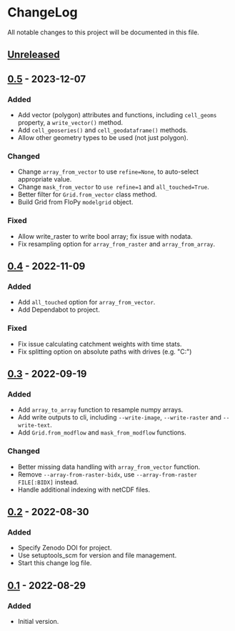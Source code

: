 # ChangeLog
All notable changes to this project will be documented in this file.

## [Unreleased]

## [0.5] - 2023-12-07
### Added
- Add vector (polygon) attributes and functions, including `cell_geoms` property, a `write_vector()` method.
- Add `cell_geoseries()` and `cell_geodataframe()` methods.
- Allow other geometry types to be used (not just polygon).
### Changed
- Change `array_from_vector` to use `refine=None`, to auto-select appropriate value.
- Change `mask_from_vector` to `use refine=1` and `all_touched=True`.
- Better filter for `Grid.from_vector` class method.
- Build Grid from FloPy `modelgrid` object.
### Fixed
- Allow write_raster to write bool array; fix issue with nodata.
- Fix resampling option for `array_from_raster` and `array_from_array`.

## [0.4] - 2022-11-09
### Added
- Add `all_touched` option for `array_from_vector`.
- Add Dependabot to project.
### Fixed
- Fix issue calculating catchment weights with time stats.
- Fix splitting option on absolute paths with drives (e.g. "C:")

## [0.3] - 2022-09-19
### Added
- Add `array_to_array` function to resample numpy arrays.
- Add write outputs to cli, including `--write-image`, `--write-raster` and `--write-text`.
- Add `Grid.from_modflow` and `mask_from_modflow` functions.

### Changed
- Better missing data handling with `array_from_vector` function.
- Remove `--array-from-raster-bidx`, use `--array-from-raster FILE[:BIDX]` instead.
- Handle additional indexing with netCDF files.

## [0.2] - 2022-08-30
### Added
- Specify Zenodo DOI for project.
- Use setuptools_scm for version and file management.
- Start this change log file.

## [0.1] - 2022-08-29
### Added
- Initial version.

[Unreleased]: https://github.com/mwtoews/gridit/compare/0.5...HEAD
[0.5]: https://github.com/mwtoews/gridit/compare/0.4...0.5
[0.4]: https://github.com/mwtoews/gridit/compare/0.3...0.4
[0.3]: https://github.com/mwtoews/gridit/compare/0.2...0.3
[0.2]: https://github.com/mwtoews/gridit/compare/0.1...0.2
[0.1]: https://github.com/mwtoews/gridit/tree/0.1
